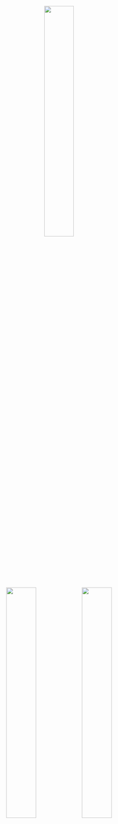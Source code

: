 <div align="center">
 
<img src="https://i.ibb.co/TkccQz2/Screenshot-2022-04-23-20-56-21-710-org-topoint-topoint.jpg" 
     width=40% 
     height="auto" />
  

  <img src="https://i.ibb.co/KxS6wNB/Screenshot-2022-04-23-21-55-54-545-org-topoint-topoint.jpg" 
     width=40% 
     height="auto" />
  <img src="https://i.ibb.co/hCTRfbR/Screenshot-2022-04-23-21-56-23-812-org-topoint-topoint.jpg" 
     width=40% 
     height="auto" />
  
</div>
